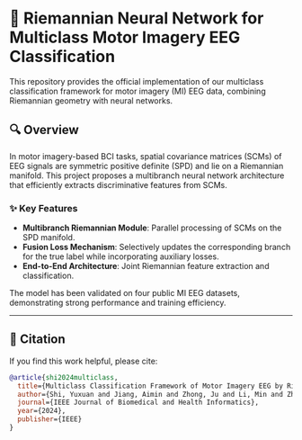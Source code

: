 # 🧠 Riemannian Neural Network for Multiclass Motor Imagery EEG Classification

This repository provides the official implementation of our multiclass classification framework for motor imagery (MI) EEG data, combining Riemannian geometry with neural networks.

## 🔍 Overview

In motor imagery-based BCI tasks, spatial covariance matrices (SCMs) of EEG signals are symmetric positive definite (SPD) and lie on a Riemannian manifold. This project proposes a multibranch neural network architecture that efficiently extracts discriminative features from SCMs.

### ✨ Key Features

- **Multibranch Riemannian Module**: Parallel processing of SCMs on the SPD manifold.
- **Fusion Loss Mechanism**: Selectively updates the corresponding branch for the true label while incorporating auxiliary losses.
- **End-to-End Architecture**: Joint Riemannian feature extraction and classification.

The model has been validated on four public MI EEG datasets, demonstrating strong performance and training efficiency.

---

## 📄 Citation

If you find this work helpful, please cite:

```bibtex
@article{shi2024multiclass,
  title={Multiclass Classification Framework of Motor Imagery EEG by Riemannian Geometry Networks},
  author={Shi, Yuxuan and Jiang, Aimin and Zhong, Ju and Li, Min and Zhu, Yanping},
  journal={IEEE Journal of Biomedical and Health Informatics},
  year={2024},
  publisher={IEEE}
}
